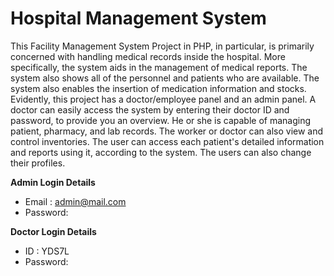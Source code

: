 # Hospital Management System

This Facility Management System Project in PHP, in particular, is primarily concerned with handling medical records inside the hospital. More specifically, the system aids in the management of medical reports. The system also shows all of the personnel and patients who are available. The system also enables the insertion of medication information and stocks. Evidently, this project has a doctor/employee panel and an admin panel. A doctor can easily access the system by entering their doctor ID and password, to provide you an overview. He or she is capable of managing patient, pharmacy, and lab records. The worker or doctor can also view and control inventories. The user can access each patient's detailed information and reports using it, according to the system. The users can also change their profiles.

**Admin Login Details**
* Email   : admin@mail.com 
* Password: 

**Doctor Login Details**

* ID      :  YDS7L
* Password: 

#

